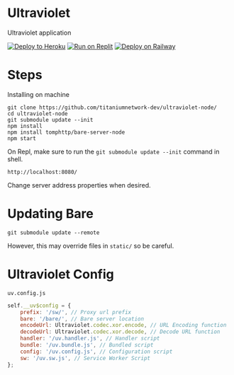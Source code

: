 # Ultraviolet
Ultraviolet application

[![Deploy to Heroku](https://raw.githubusercontent.com/BinBashBanana/deploy-buttons/master/buttons/remade/heroku.svg)](https://heroku.com/deploy/?template=https://github.com/titaniumnetwork-dev/uv-app)
[![Run on Replit](https://raw.githubusercontent.com/BinBashBanana/deploy-buttons/master/buttons/remade/replit.svg)](https://replit.com/github/titaniumnetwork-dev/uv-app)
[![Deploy on Railway](https://railway.app/button.svg)](https://railway.app/new/template?template=https://github.com/umishark/joon)


# Steps
Installing on machine

```
git clone https://github.com/titaniumnetwork-dev/ultraviolet-node/
cd ultraviolet-node
git submodule update --init
npm install
npm install tomphttp/bare-server-node
npm start
```
On Repl, make sure to run the `git submodule update --init` command in shell.

`http://localhost:8080/`

Change server address properties when desired. 

# Updating Bare
```
git submodule update --remote
```

However, this may override files in `static/` so be careful.

# Ultraviolet Config
`uv.config.js`

```javascript
self.__uv$config = {
    prefix: '/sw/', // Proxy url prefix
    bare: '/bare/', // Bare server location
    encodeUrl: Ultraviolet.codec.xor.encode, // URL Encoding function
    decodeUrl: Ultraviolet.codec.xor.decode, // Decode URL function
    handler: '/uv.handler.js', // Handler script
    bundle: '/uv.bundle.js', // Bundled script
    config: '/uv.config.js', // Configuration script
    sw: '/uv.sw.js', // Service Worker Script
};
```
